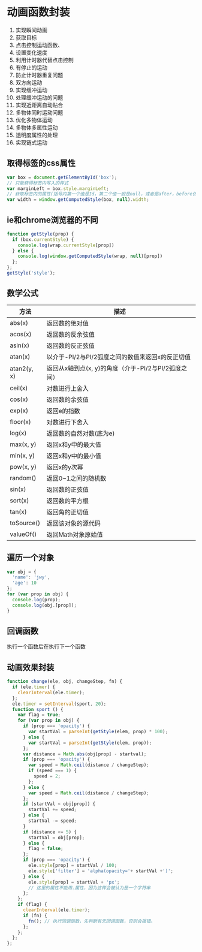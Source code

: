 # 动画函数封装

1. 实现瞬间动画
2. 获取目标
3. 点击控制运动函数、
4. 设置变化速度
5. 利用计时器代替点击控制
6. 有停止的运动
7. 防止计时器重复问题
8. 双方向运动
9. 实现缓冲运动
10. 处理缓冲运动的问题
11. 实现近距离自动贴合
12. 多物体同时运动问题
13. 优化多物体运动
14. 多物体多属性运动
15. 透明度属性的处理
16. 实现链式运动

## 取得标签的css属性

```js
var box = document.getElementById('box');
// 只能获得标签内写入的样式
var marginLeft = box.style.marginLeft;
// 获取标签内的属性(括号内第一个值是Id，第二个值一般是null，或者是after，before伪元素)
var width = window.getComputedStyle(box, null).width;
```

## ie和chrome浏览器的不同

```js
function getStyle(prop) {
  if (box.currentStyle) {
    console.log(wrap.currentStyle[prop])
  } else {
    console.log(window.getComputedStyle(wrap, null)[prop])
  };
};
getStyle('style');
```

## 数学公式

|方法|描述|
|--|--|
|abs(x)|返回数的绝对值|
|acos(x)|返回数的反余弦值|
|asin(x)|返回数的反正弦值|
|atan(x)|以介于-PI/2与PI/2弧度之间的数值来返回x的反正切值|
|atan2(y, x)|返回从x轴到点(x, y)的角度（介于-PI/2与PI/2弧度之间）|
|ceil(x)|对数进行上舍入|
|cos(x)|返回数的余弦值|
|exp(x)|返回e的指数|
|floor(x)|对数进行下舍入|
|log(x)|返回数的自然对数(底为e)|
|max(x, y)|返回x和y中的最大值|
|min(x, y)|返回x和y中的最小值|
|pow(x, y)|返回x的y次幂|
|random()|返回0~1之间的随机数|
|sin(x)|返回数的正弦值|
|sort(x)|返回数的平方根|
|tan(x)|返回角的正切值|
|toSource()|返回该对象的源代码|
|valueOf()|返回Math对象原始值|

## 遍历一个对象

```js
var obj = {
  'name': 'jwy',
  'age': 10
};
for (var prop in obj) {
  console.log(prop);
  console.log(obj.[prop]);
}
```

## 回调函数

执行一个函数后在执行下一个函数

## 动画效果封装

```js
function change(ele, obj, changeStep, fn) {
  if (ele.timer) {
    clearInterval(ele.timer);
  };
  ele.timer = setInterval(sport, 20);
  function sport () {
    var flag = true;
    for (var prop in obj) {
      if (prop === 'opacity') {
        var startVal = parseInt(getStyle(elem, prop) * 100);
      } else {
        var startVal = parseInt(getStyle(elem, prop));
      };
      var distance = Math.abs(obj[prop] - startval);
      if (prop === 'opacity') {
        var speed = Math.ceil(distance / changeStep);
        if (speed === 1) {
          speed = 2;
        };
      } else {
        var speed = Math.ceil(distance / changeStep);
      };
      if (startVal < obj[prop]) {
        startVal += speed;
      } else {
        startVal -= speed;
      }
      if (distance <= 5) {
        startVal = obj[prop];
      } else {
        flag = false;
      };
      if (prop === 'opacity') {
        ele.style[prop] = startVal / 100;
        ele.style['filter'] = 'alpha(opacity='+ startVal +')';
      } else {
        ele.style[prop] = startVal + 'px';
        // 这里的属性不能用.属性，因为这样会被认为是一个字符串
      };
    };
    if (flag) {
      clearInterval(ele.timer);
      if (fn) {
        fn(); // 执行回调函数，先判断有无回调函数，否则会报错。
      };
    };
  };
};
```